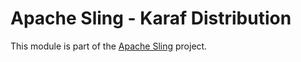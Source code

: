 # Apache Sling - Karaf Distribution

This module is part of the [Apache Sling](https://sling.apache.org) project.

